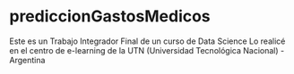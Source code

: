 # prediccionGastosMedicos
Este es un Trabajo Integrador Final de un curso de Data Science
Lo realicé en el centro de e-learning de la UTN (Universidad Tecnológica Nacional) - Argentina 
